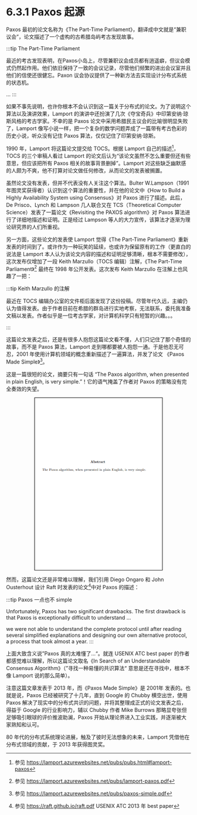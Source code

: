 # 6.3.1 Paxos 起源

Paxos 最初的论文名称为《The Part-Time Parliament》，翻译成中文就是“兼职议会”，论文描述了一个虚构的古希腊岛屿考古发现故事。

:::tip The Part-Time Parliament

最近的考古发现表明，在Paxos小岛上，尽管兼职议会成员都有逍遥癖，但议会模式仍然起作用。他们依旧保持了一致的会议记录，尽管他们频繁的进出会议室并且他们的信使还很健忘。Paxon 议会协议提供了一种新方法去实现设计分布式系统的状态机。

...
:::

如果不事先说明，也许你根本不会认识到这一篇关于分布式的论文。为了说明这个算法以及演讲效果，Lamport 的演讲中还扮演了几次《夺宝奇兵》中印第安纳·琼斯风格的考古学家。不幸的是 Paxos 论文中采用希腊民主议会的比喻很明显失败了，Lamport 像写小说一样，把一个复杂的数学问题弄成了一篇带有考古色彩的历史小说，听众没有记住 Paxos 算法，仅仅记住了印第安纳·琼斯。

1990 年，Lamport 将这篇论文提交给 TOCS。根据 Lamport 自己的描述[^2]，TOCS 的三个审稿人看过 Lamport 的论文后认为“该论文虽然不怎么重要但还有些意思，但应该把所有 Paxos 相关的故事背景删掉”。Lamport 对这些缺乏幽默感的人颇为不爽，他不打算对论文做任何修改，从而论文的发表被搁置。

虽然论文没有发表，但并不代表没有人关注这个算法。Bulter W.Lampson（1991 年图灵奖获得者）认识到这个算法的重要性，并在他的论文中《How to Build a Highly Availability System using Consensus》对 Paxos 进行了描述。此后，De Prisco、Lynch 和 Lampson 几人联合又在 TCS（Theoretical Computer Science）发表了一篇论文《Revisiting the PAXOS algorithm》对 Paxos 算法进行了详细地描述和证明。正是经过 Lampson 等人的大力宣传，该算法才逐渐为理论研究界的人们所重视。

另一方面，这些论文的发表使 Lamport 觉得《The Part-Time Parliament》重新发表的时间到了。或许作为一种玩笑的延续，也或许为保留原有的工作（更直白的说法是 Lamport 本人认为该论文内容的描述和证明足够清晰，根本不需要修改），这次发布仅增加了一段 Keith Marzullo（TOCS 编辑）注解，《The Part-Time Parliament》[^3] 最终在 1998 年公开发表。这次发布 Keith Marzullo 在注解上也风趣了一把：

:::tip Keith Marzullo 的注解

最近在 TOCS 编辑办公室的文件柜后面发现了这份投稿。尽管年代久远，主编仍认为值得发表。由于作者目前在希腊的群岛进行实地考察，无法联系，委托我准备文稿以发表。作者似乎是一位考古学家，对计算机科学只有短暂的兴趣。。。

:::

这篇论文发表之后，还是有很多人抱怨这篇论文看不懂，人们只记住了那个奇怪的故事，而不是 Paxos 算法，Lamport 走到哪都要被人抱怨一通。于是他忍无可忍，2001 年使用计算机领域的概念重新描述了一遍算法，并发了论文 《Paxos Made Simple》[^4]。

这是一篇很短的论文，摘要只有一句话 “The Paxos algorithm, when presented in plain English, is very simple.”！它的语气掩盖了作者对 Paxos 的策略没有完全奏效的失望。

<div  align="center">
	<img src="../assets/paxos.png" width = "350"  align=center />
</div>

然而，这篇论文还是非常难以理解，我们引用 Diego Ongaro 和 John Ousterhout 设计 Raft 时发表的论文[^5]中对 Paxos 的描述：

:::tip Paxos 一点也不 simple

Unfortunately, Paxos has two significant drawbacks. The first drawback is that Paxos is exceptionally difficult to understand ...

we were not able to understand the complete protocol until after reading several simplified explanations and designing our own alternative protocol, a process that took almost a year.
:::

上面大致含义说”Paxos 真的太难懂了...“。就连 USENIX ATC best paper 的作者都感觉难以理解，所以这篇论文取名《In Search of an Understandable Consensus Algorithm》（”寻找一种易懂的共识算法“ 意思是还在寻找中，根本不像 Lamport 说的那么简单）。

注意这篇文章发表于 2013 年，而《Paxos Made Simple》是 2001年 发表的。也就是说，Paxos 已经被研究了十几年，直到 Google 的 Chubby 横空出世，使用 Paxos 解决了现实中的分布式共识的问题，并将其整理成正式的论文发表之后，得益于 Google 的行业影响力，辅以 Chubby 作者 Mike Burrows 那略显夸张但足够吸引眼球的评价推波助澜，Paxos 开始从理论界进入工业实践，并逐渐被大家熟知和认可。

80 年代的分布式系统理论进展，触及了彼时无法想象的未来，Lamport 凭借他在分布式领域的贡献，于 2013 年获得图灵奖。


[^2]: 参见 https://lamport.azurewebsites.net/pubs/pubs.html#lamport-paxos
[^3]: 参见 https://lamport.azurewebsites.net/pubs/lamport-paxos.pdf
[^4]: 参见 https://lamport.azurewebsites.net/pubs/paxos-simple.pdf
[^5]: 参见 https://raft.github.io/raft.pdf USENIX ATC 2013 年 best paper

